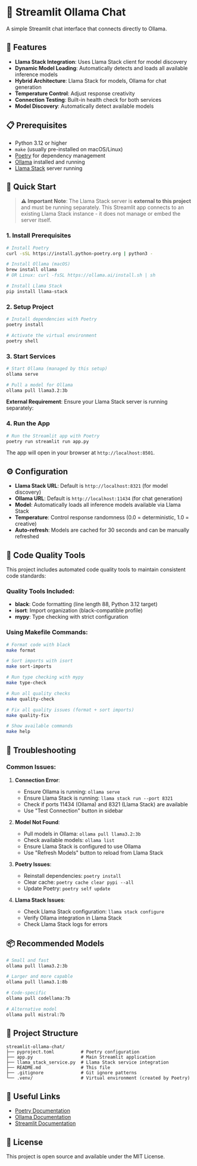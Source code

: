 # 🦙 Streamlit Ollama Chat

A simple Streamlit chat interface that connects directly to Ollama.

## 🚀 Features

- **Llama Stack Integration**: Uses Llama Stack client for model discovery
- **Dynamic Model Loading**: Automatically detects and loads all available inference models
- **Hybrid Architecture**: Llama Stack for models, Ollama for chat generation
- **Temperature Control**: Adjust response creativity
- **Connection Testing**: Built-in health check for both services
- **Model Discovery**: Automatically detect available models

## 📋 Prerequisites

- Python 3.12 or higher
- `make` (usually pre-installed on macOS/Linux)
- [Poetry](https://python-poetry.org/) for dependency management
- [Ollama](https://ollama.ai/) installed and running
- [Llama Stack](https://github.com/meta-llama/llama-stack) server running

## 🚀 Quick Start

> **⚠️ Important Note**: The Llama Stack server is **external to this project** and must be running separately. This Streamlit app connects to an existing Llama Stack instance - it does not manage or embed the server itself.

### 1. Install Prerequisites

```bash
# Install Poetry
curl -sSL https://install.python-poetry.org | python3 -

# Install Ollama (macOS)
brew install ollama
# OR Linux: curl -fsSL https://ollama.ai/install.sh | sh

# Install Llama Stack
pip install llama-stack
```

### 2. Setup Project

```bash
# Install dependencies with Poetry
poetry install

# Activate the virtual environment
poetry shell
```

### 3. Start Services

```bash
# Start Ollama (managed by this setup)
ollama serve

# Pull a model for Ollama
ollama pull llama3.2:3b
```

**External Requirement**: Ensure your Llama Stack server is running separately:


### 4. Run the App

```bash
# Run the Streamlit app with Poetry
poetry run streamlit run app.py
```

The app will open in your browser at `http://localhost:8501`.

## ⚙️ Configuration

- **Llama Stack URL**: Default is `http://localhost:8321` (for model discovery)
- **Ollama URL**: Default is `http://localhost:11434` (for chat generation)
- **Model**: Automatically loads all inference models available via Llama Stack
- **Temperature**: Control response randomness (0.0 = deterministic, 1.0 = creative)
- **Auto-refresh**: Models are cached for 30 seconds and can be manually refreshed


## 🧹 Code Quality Tools

This project includes automated code quality tools to maintain consistent code standards:

### Quality Tools Included:
- **black**: Code formatting (line length 88, Python 3.12 target)
- **isort**: Import organization (black-compatible profile)
- **mypy**: Type checking with strict configuration

### Using Makefile Commands:

```bash
# Format code with black
make format

# Sort imports with isort
make sort-imports

# Run type checking with mypy
make type-check

# Run all quality checks
make quality-check

# Fix all quality issues (format + sort imports)
make quality-fix

# Show available commands
make help
```

## 🐛 Troubleshooting

### Common Issues:

1. **Connection Error**:
   - Ensure Ollama is running: `ollama serve`
   - Ensure Llama Stack is running: `llama stack run --port 8321`
   - Check if ports 11434 (Ollama) and 8321 (Llama Stack) are available
   - Use "Test Connection" button in sidebar

2. **Model Not Found**:
   - Pull models in Ollama: `ollama pull llama3.2:3b`
   - Check available models: `ollama list`
   - Ensure Llama Stack is configured to use Ollama
   - Use "Refresh Models" button to reload from Llama Stack

3. **Poetry Issues**:
   - Reinstall dependencies: `poetry install`
   - Clear cache: `poetry cache clear pypi --all`
   - Update Poetry: `poetry self update`

4. **Llama Stack Issues**:
   - Check Llama Stack configuration: `llama stack configure`
   - Verify Ollama integration in Llama Stack
   - Check Llama Stack logs for errors

## 📦 Recommended Models

```bash
# Small and fast
ollama pull llama3.2:3b

# Larger and more capable
ollama pull llama3.1:8b

# Code-specific
ollama pull codellama:7b

# Alternative model
ollama pull mistral:7b
```

## 📁 Project Structure

```
streamlit-ollama-chat/
├── pyproject.toml          # Poetry configuration
├── app.py                  # Main Streamlit application
├── llama_stack_service.py  # Llama Stack service integration
├── README.md               # This file
├── .gitignore              # Git ignore patterns
└── .venv/                  # Virtual environment (created by Poetry)
```

## 🔗 Useful Links

- [Poetry Documentation](https://python-poetry.org/docs/)
- [Ollama Documentation](https://ollama.ai/docs)
- [Streamlit Documentation](https://docs.streamlit.io/)

## 📝 License

This project is open source and available under the MIT License. 